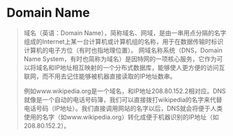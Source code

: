 # Domain Name

> 域名（英语：Domain Name），简称域名、网域，是由一串用点分隔的名字组成的Internet上某一台计算机或计算机组的名称，用于在数据传输时标识计算机的电子方位（有时也指地理位置）。 网域名称系统（DNS，Domain Name System，有时也简称为域名）是因特网的一项核心服务，它作为可以将域名和IP地址相互映射的一个分布式数据库，能够使人更方便的访问互联网，而不用去记住能够被机器直接读取的IP地址数串。
>
> 例如www.wikipedia.org是一个域名，和IP地址208.80.152.2相对应。DNS就像是一个自动的电话号码簿，我们可以直接拨打wikipedia的名字来代替电话号码（IP地址）。我们直接调用网站的名字以后，DNS就会将便于人类使用的名字（如www.wikipedia.org）转化成便于机器识别的IP地址（如208.80.152.2）。

